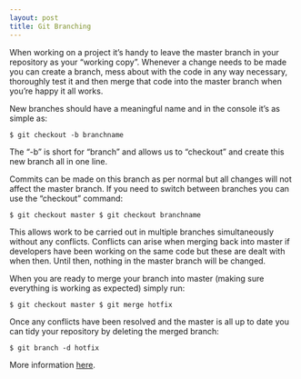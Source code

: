 ```yaml
---
layout: post
title: Git Branching
---
```


When working on a project it’s handy to leave the master branch in your repository as your “working copy”. Whenever a change needs to be made you can create a branch, mess about with the code in any way necessary, thoroughly test it and then merge that code into the master branch when you’re happy it all works.

New branches should have a meaningful name and in the console it’s as simple as:

``
$ git checkout -b branchname
``

The “-b” is short for “branch” and allows us to “checkout” and create this new branch all in one line.

Commits can be made on this branch as per normal but all changes will not affect the master branch. If you need to switch between branches you can use the “checkout” command:

``
$ git checkout master
$ git checkout branchname
``

This allows work to be carried out in multiple branches simultaneously without any conflicts. Conflicts can arise when merging back into master if developers have been working on the same code but these are dealt with when then. Until then, nothing in the master branch will be changed.

When you are ready to merge your branch into master (making sure everything is working as expected) simply run:

``
$ git checkout master
$ git merge hotfix
``

Once any conflicts have been resolved and the master is all up to date you can tidy your repository by deleting the merged branch:

``
$ git branch -d hotfix
``

More information [here](https://git-scm.com/book/en/v2/Git-Branching-Basic-Branching-and-Merging). 
